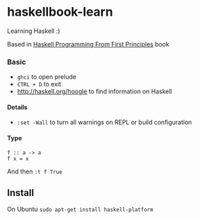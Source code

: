 # haskellbook-learn
Learning Haskell :)

Based in [Haskell Programming From First Principles](http://haskellbook.com/) book

### Basic
* `ghci` to open prelude
* `CTRL + D` to exit
* http://haskell.org/hoogle to find information on Haskell

#### Details
* `:set -Wall` to turn all warnings on REPL or build configuration

#### Type
```
f :: a -> a
f x = x
```
And then `:t f True`

## Install

On Ubuntu `sudo apt-get install haskell-platform`
